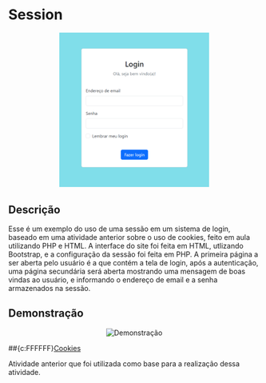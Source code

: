 # Session

<div align="center">
<img src="https://github.com/stxrkwas/Session/blob/cde27618d41c42dde46bcecaa8f023d81ccea545/README/TelaLogin.png" width="300">
</div>

## Descrição

Esse é um exemplo do uso de uma sessão em um sistema de login, baseado em uma atividade anterior sobre o uso de cookies, feito em aula utilizando PHP e HTML. A interface do site foi feita em HTML, utlizando Bootstrap, e a configuração da sessão foi feita em PHP.
A primeira página a ser aberta pelo usuário é a que contém a tela de login, após a autenticação, uma página secundária será aberta mostrando uma mensagem de boas vindas ao usuário, e informando o endereço de email e a senha armazenados na sessão. 

## Demonstração

<div align="center">
    <img src="" alt="Demonstração" width="1280" height="580">
</div>


##{c:FFFFFF}[Cookies](https://github.com/stxrkwas/Cookies.git)

Atividade anterior que foi utilizada como base para a realização dessa atividade.

